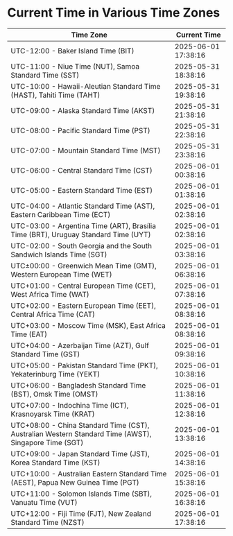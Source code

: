 # Current Time in Various Time Zones

| Time Zone | Current Time |
|-----------|--------------|
| UTC-12:00 - Baker Island Time (BIT) | 2025-06-01 17:38:16 |
| UTC-11:00 - Niue Time (NUT), Samoa Standard Time (SST) | 2025-05-31 18:38:16 |
| UTC-10:00 - Hawaii-Aleutian Standard Time (HAST), Tahiti Time (TAHT) | 2025-05-31 19:38:16 |
| UTC-09:00 - Alaska Standard Time (AKST) | 2025-05-31 21:38:16 |
| UTC-08:00 - Pacific Standard Time (PST) | 2025-05-31 22:38:16 |
| UTC-07:00 - Mountain Standard Time (MST) | 2025-05-31 23:38:16 |
| UTC-06:00 - Central Standard Time (CST) | 2025-06-01 00:38:16 |
| UTC-05:00 - Eastern Standard Time (EST) | 2025-06-01 01:38:16 |
| UTC-04:00 - Atlantic Standard Time (AST), Eastern Caribbean Time (ECT) | 2025-06-01 02:38:16 |
| UTC-03:00 - Argentina Time (ART), Brasília Time (BRT), Uruguay Standard Time (UYT) | 2025-06-01 02:38:16 |
| UTC-02:00 - South Georgia and the South Sandwich Islands Time (SGT) | 2025-06-01 03:38:16 |
| UTC±00:00 - Greenwich Mean Time (GMT), Western European Time (WET) | 2025-06-01 06:38:16 |
| UTC+01:00 - Central European Time (CET), West Africa Time (WAT) | 2025-06-01 07:38:16 |
| UTC+02:00 - Eastern European Time (EET), Central Africa Time (CAT) | 2025-06-01 08:38:16 |
| UTC+03:00 - Moscow Time (MSK), East Africa Time (EAT) | 2025-06-01 08:38:16 |
| UTC+04:00 - Azerbaijan Time (AZT), Gulf Standard Time (GST) | 2025-06-01 09:38:16 |
| UTC+05:00 - Pakistan Standard Time (PKT), Yekaterinburg Time (YEKT) | 2025-06-01 10:38:16 |
| UTC+06:00 - Bangladesh Standard Time (BST), Omsk Time (OMST) | 2025-06-01 11:38:16 |
| UTC+07:00 - Indochina Time (ICT), Krasnoyarsk Time (KRAT) | 2025-06-01 12:38:16 |
| UTC+08:00 - China Standard Time (CST), Australian Western Standard Time (AWST), Singapore Time (SGT) | 2025-06-01 13:38:16 |
| UTC+09:00 - Japan Standard Time (JST), Korea Standard Time (KST) | 2025-06-01 14:38:16 |
| UTC+10:00 - Australian Eastern Standard Time (AEST), Papua New Guinea Time (PGT) | 2025-06-01 15:38:16 |
| UTC+11:00 - Solomon Islands Time (SBT), Vanuatu Time (VUT) | 2025-06-01 16:38:16 |
| UTC+12:00 - Fiji Time (FJT), New Zealand Standard Time (NZST) | 2025-06-01 17:38:16 |
